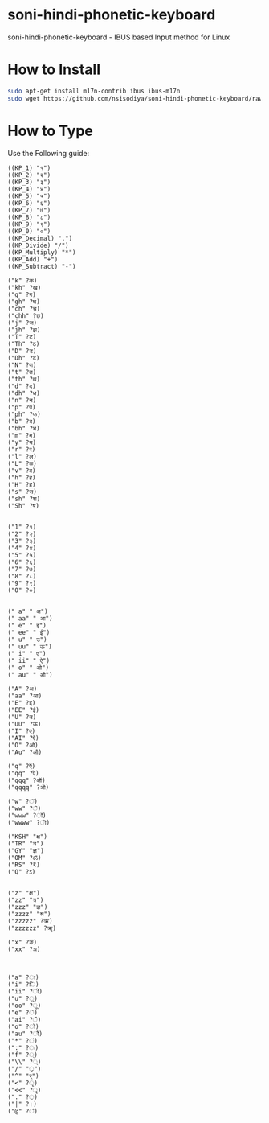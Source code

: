 soni-hindi-phonetic-keyboard
============================

soni-hindi-phonetic-keyboard - IBUS based Input method for Linux


How to Install
============================

```bash
sudo apt-get install m17n-contrib ibus ibus-m17n
sudo wget https://github.com/nsisodiya/soni-hindi-phonetic-keyboard/raw/master/hi-soni-phonetic.mim -O /usr/share/m17n/hi-soni-phonetic.mim
```
How to Type
===========

Use the Following guide:

    ((KP_1) "१")
    ((KP_2) "२")
    ((KP_3) "३")
    ((KP_4) "४")
    ((KP_5) "५")
    ((KP_6) "६")
    ((KP_7) "७")
    ((KP_8) "८")
    ((KP_9) "९")
    ((KP_0) "०")
    ((KP_Decimal) ".")
    ((KP_Divide) "/")
    ((KP_Multiply) "*")
    ((KP_Add) "+")
    ((KP_Subtract) "-") 

    ("k" ?क)
    ("kh" ?ख)
    ("g" ?ग)
    ("gh" ?घ)
    ("ch" ?च)
    ("chh" ?छ)
    ("j" ?ज)
    ("jh" ?झ)
    ("T" ?ट)
    ("Th" ?ठ)
    ("D" ?ड)
    ("Dh" ?ढ)
    ("N" ?ण)
    ("t" ?त)
    ("th" ?थ)
    ("d" ?द)
    ("dh" ?ध)
    ("n" ?न)
    ("p" ?प)
    ("ph" ?फ)
    ("b" ?ब)
    ("bh" ?भ)
    ("m" ?म)
    ("y" ?य)
    ("r" ?र)
    ("l" ?ल)
    ("L" ?ळ)
    ("v" ?व)
    ("h" ?ह)
    ("H" ?ह)
    ("s" ?स)
    ("sh" ?श)
    ("Sh" ?ष)


    ("1" ?१)
    ("2" ?२)
    ("3" ?३)
    ("4" ?४)
    ("5" ?५)
    ("6" ?६)
    ("7" ?७)
    ("8" ?८)
    ("9" ?९)
    ("0" ?०)


    (" a" " अ")
    (" aa" " आ")
    (" e" " इ")
    (" ee" " ई")
    (" u" " उ")
    (" uu" " ऊ")
    (" i" " ए")
    (" ii" " ऐ")
    (" o" " ओ")
    (" au" " औ")

    ("A" ?अ)
    ("aa" ?आ)
    ("E" ?इ)
    ("EE" ?ई)
    ("U" ?उ)
    ("UU" ?ऊ)
    ("I" ?ए)
    ("AI" ?ऐ)
    ("O" ?ओ)
    ("Au" ?औ)

    ("q" ?ऍ)
    ("qq" ?ऎ)
    ("qqq" ?ऑ)
    ("qqqq" ?ऒ)
 
    ("w" ?ॅ)
    ("ww" ?ॆ)
    ("www" ?ॉ)
    ("wwww" ?ॊ)

    ("KSH" "क्ष")
    ("TR" "त्र")
    ("GY" "ज्ञ")
    ("OM" ?ॐ)
    ("RS" ?₹)
    ("Q" ?ऽ)
    

    ("z" "क्ष")
    ("zz" "त्र")
    ("zzz" "ज्ञ")
    ("zzzz" "श्र")
    ("zzzzz" ?ऋ)
    ("zzzzzz" ?ॠ)

    ("x" ?ङ)
    ("xx" ?ञ)



    ("a" ?ा)
    ("i" ?ि)
    ("ii" ?ी)
    ("u" ?ु)
    ("oo" ?ू)
    ("e" ?े)
    ("ai" ?ै)
    ("o" ?ो)
    ("au" ?ौ)
    ("*" ?ं)
    (":" ?ः)
    ("f" ?्‌)
    ("\\" ?्‌)
    ("/" "्र")
    ("^" "र्")
    ("<" ?ृ)
    ("<<" ?ॄ)
    ("." ?़) 
    ("|" ?।)
    ("@" ?ँ)
